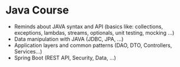 # Java Course

- Reminds about JAVA syntax and API (basics like: collections, exceptions, lambdas, streams, optionals, unit testing, mocking ...) 
- Data manipulation with JAVA (JDBC, JPA, ...)
- Application layers and common patterns (DAO, DTO, Controllers, Services...)
- Spring Boot (REST API, Security, Data, ...)


